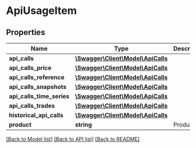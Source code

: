 # ApiUsageItem

## Properties
Name | Type | Description | Notes
------------ | ------------- | ------------- | -------------
**api_calls** | [**\Swagger\Client\Model\ApiCalls**](ApiCalls.md) |  | [optional] 
**api_calls_price** | [**\Swagger\Client\Model\ApiCalls**](ApiCalls.md) |  | [optional] 
**api_calls_reference** | [**\Swagger\Client\Model\ApiCalls**](ApiCalls.md) |  | [optional] 
**api_calls_snapshots** | [**\Swagger\Client\Model\ApiCalls**](ApiCalls.md) |  | [optional] 
**api_calls_time_series** | [**\Swagger\Client\Model\ApiCalls**](ApiCalls.md) |  | [optional] 
**api_calls_trades** | [**\Swagger\Client\Model\ApiCalls**](ApiCalls.md) |  | [optional] 
**historical_api_calls** | [**\Swagger\Client\Model\ApiCalls**](ApiCalls.md) |  | [optional] 
**product** | **string** | Product | 

[[Back to Model list]](../../README.md#documentation-for-models) [[Back to API list]](../../README.md#documentation-for-api-endpoints) [[Back to README]](../../README.md)

